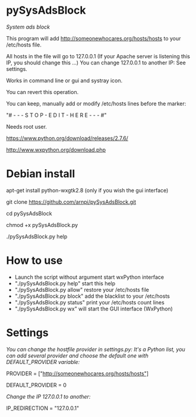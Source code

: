 pySysAdsBlock
============

*System ads block*

This program will add http://someonewhocares.org/hosts/hosts to your /etc/hosts file.

All hosts in the file will go to 127.0.0.1 (If your Apache server is listening this IP, you should change this ...) You can change 127.0.0.1 to another IP: See settings.

Works in command line or gui and systray icon.

You can revert this operation.

You can keep, manually add or modify /etc/hosts lines before the marker:

"# - - - S T O P - E D I T - H E R E - - - #"


Needs root user.


https://www.python.org/download/releases/2.7.6/

http://www.wxpython.org/download.php

Debian install
==============

apt-get install python-wxgtk2.8 (only if you wish the gui interface)

git clone https://github.com/arnpi/pySysAdsBlock.git

cd pySysAdsBlock

chmod +x pySysAdsBlock.py

./pySysAdsBlock.py help


How to use
==========

* Launch the script without argument  start wxPython interface
* "./pySysAdsBlock.py help" start this help
* "./pySysAdsBlock.py allow" restore your /etc/hosts file
* "./pySysAdsBlock.py block" add the blacklist to your /etc/hosts
* "./pySysAdsBlock.py status" print your /etc/hosts count lines
* "./pySysAdsBlock.py wx" will start the GUI interface (WxPython)

Settings
========

*You can change the hostfile provider in settings.py: It's a Python list, you can add several provider and choose the default one with DEFAULT_PROVIDER variable:*

PROVIDER = ["http://someonewhocares.org/hosts/hosts"]

DEFAULT_PROVIDER = 0

*Change the IP 127.0.0.1 to another:*

IP_REDIRECTION = "127.0.0.1"
